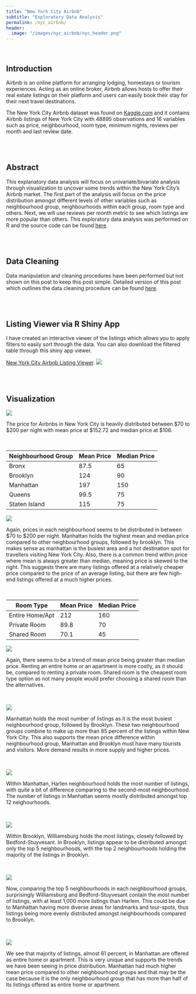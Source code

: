 ```yaml
---
title: "New York City Airbnb"
subtitle: "Exploratory Data Analysis"
permalink: /nyc_airbnb/
header:
  image: "/images/nyc_airbnb/nyc_header.png"
---
```


<br/>

Introduction
------------

Airbnb is an online platform for arranging lodging, homestays or tourism experiences. Acting as an online broker, Airbnb allows hosts to offer their real estate listings on their platform and users can easily book their stay for their next travel destinations.

The New York City Airbnb dataset was found on [Kaggle.com](https://www.kaggle.com/dgomonov/new-york-city-airbnb-open-data) and it contains Airbnb listings of New York City with 48895 observations and 16
variables such as price, neighbourhood, room type, minimum nights, reviews per month and last review date.

<br/>
<br/>


Abstract
--------
This explanatory data analysis will focus on univariate/bivariate analysis through visualization to uncover some trends within the New York City’s Airbnb market. The first part of the analysis will focus on the price distribution amongst different levels of other variables such as neighbourhood group, neighbourhoods within each group, room type and others. Next, we will use reviews per month metric to see which listings are more popular than others. This exploratory data analysis was performed on R and the source code can be found [here](https://github.com/junsu-ku/NYC-Airbnb-EDA-in-R).

<br/>
<br/>


Data Cleaning
-------------
Data manipulation and cleaning procedures have been performed but not shown on this post to keep this post simple. Detailed version of this post which outlines the data cleaning procedure can be found [here](https://junsu-ku.github.io/NYC-Airbnb-EDA-in-R/).

<br/>
<br/>


Listing Viewer via R Shiny App
------------------------------
I have created an interactive viewer of the listings which allows you to apply filters to easily sort through the data. You can also download the filtered table through this shiny app viewer.

[New York City Airbnb Listing Viewer](https://junsu-ku.shinyapps.io/listing_viewer_shiny_app/).
![](/images/nyc_airbnb/shiny_app.PNG)

<br/>
<br/>


Visualization
-------------
![](/images/nyc_airbnb/unnamed-chunk-6-1.png)

The price for Airbnbs in New York City is heavily distributed between $70 to $200 per night with mean price at $152.72 and median price at $106.

<br/>

| Neighbourhood Group | Mean Price | Median Price |
|---------------------|------------|--------------|
| Bronx               | 87.5       | 65           |
| Brooklyn            | 124        | 90           |
| Manhattan           | 197        | 150          |
| Queens              | 99.5       | 75           |
| Staten Island       | 115        | 75           |

![](/images/nyc_airbnb/unnamed-chunk-7-1.png)

Again, prices in each neighbourhood seems to be distributed in between
$70 to $200 per night. Manhattan holds the highest mean and median price
compared to other neighbourhood groups, followed by brooklyn. This makes
sense as manhattan is the busiest area and a hot destination spot for
travellers visiting New York City. Also, there is a common trend within
price where mean is always greater than median, meaning price is skewed
to the right. This suggests there are many listings offered at a
relatively cheaper price compared to the price of an average listing,
but there are few high-end listings offered at a much higher prices.

<br/>

| Room Type       | Mean Price | Median Price |
|-----------------|------------|--------------|
| Entire Home/Apt | 212        | 160          |
| Private Room    | 89.8       | 70           |
| Shared Room     | 70.1       | 45           |

![](/images/nyc_airbnb/unnamed-chunk-8-1.png)

Again, there seems to be a trend of mean price being greater than median
price. Renting an entire home or an apartment is more costly, as it
should be, compared to renting a private room. Shared room is the
cheapest room type option as not many people would prefer choosing a
shared room than the alternatives.

<br/>

![](/images/nyc_airbnb/unnamed-chunk-9-1.png)

Manhattan holds the most number of listings as it is the most busiest
neighbourhood group, followed by Brooklyn. These two neighbourhood
groups combine to make up more than 85 percent of the listings within
New York City. This also supports the mean price difference within
neighbourhood group, Manhattan and Brooklyn must have many tourists and
visitors. More demand results in more supply and higher prices.

<br/>

![](/images/nyc_airbnb/unnamed-chunk-10-1.png)

Within Manhattan, Harlen neighbourhood holds the most number of
listings, with quite a bit of difference comparing to the second-most
neighbourhood. The number of listings in Manhattan seems mostly
distributed amongst top 12 neighourhoods.

<br/>

![](/images/nyc_airbnb/unnamed-chunk-11-1.png)

Within Brooklyn, Williamsburg holds the most listings, closely followed
by Bedford-Stuyvesant. In Brooklyn, listings appear to be distributed
amongst only the top 5 neighbourhoods, with the top 2 neighbourhoods
holding the majority of the listings in Brooklyn.

<br/>

![](/images/nyc_airbnb/unnamed-chunk-12-1.png)

Now, comparing the top 5 neighbourhoods in each neighbourhood groups,
surprisingly Williamsburg and Bedford-Stuyvesant contain the most number
of listings, with at least 1,000 more listings than Harlem. This could
be due to Manhattan having more diverse areas for landmarks and
tour-spots, thus listings being more evenly distributed amongst
neighbourhoods compared to Brooklyn.

<br/>

![](/images/nyc_airbnb/unnamed-chunk-13-1.png)

We see that majority of listings, almost 61 percent, in Manhattan are
offered as entire home or apartment. This is very unique and supports
the trends we have been seeing in price distribution. Manhattan had much
higher mean price compared to other neighbourhood groups and that may be
the case because it is the only neighbourhood group that has more than
half of its listings offered as entire home or apartment.
